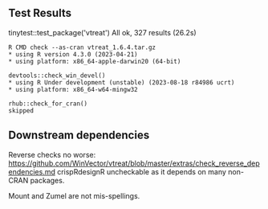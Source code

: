 
## Test Results

tinytest::test_package('vtreat')
All ok, 327 results (26.2s)

    R CMD check --as-cran vtreat_1.6.4.tar.gz
    * using R version 4.3.0 (2023-04-21)
    * using platform: x86_64-apple-darwin20 (64-bit)

    devtools::check_win_devel()
    * using R Under development (unstable) (2023-08-18 r84986 ucrt)
    * using platform: x86_64-w64-mingw32

    rhub::check_for_cran()
    skipped

## Downstream dependencies

Reverse checks no worse:
    https://github.com/WinVector/vtreat/blob/master/extras/check_reverse_dependencies.md
    crispRdesignR uncheckable as it depends on many non-CRAN packages.
     
Mount and Zumel are not mis-spellings.
